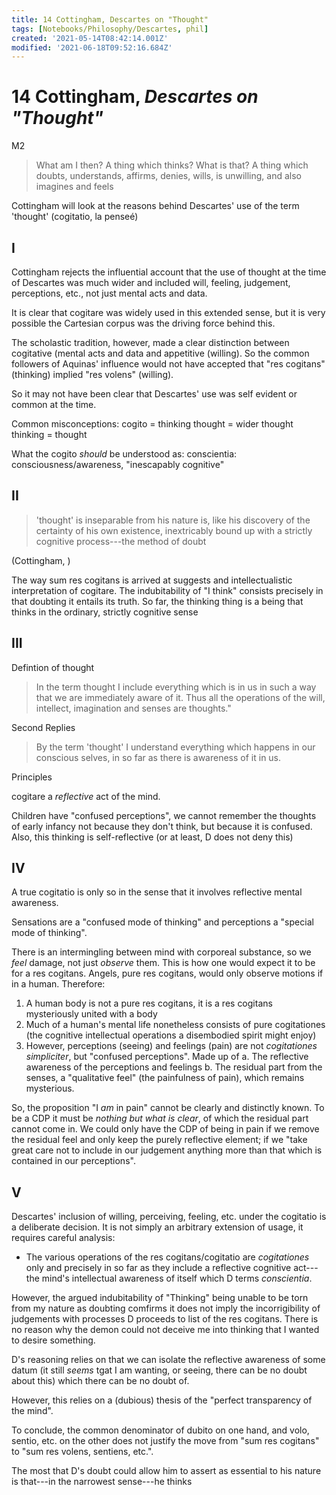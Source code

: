 ```yaml
---
title: 14 Cottingham, Descartes on "Thought"
tags: [Notebooks/Philosophy/Descartes, phil]
created: '2021-05-14T08:42:14.001Z'
modified: '2021-06-18T09:52:16.684Z'
---
```


# 14 Cottingham, *Descartes on "Thought"*
M2
> What am I then? A thing which thinks? What is that? A thing which doubts, understands, affirms, denies, wills, is unwilling, and also imagines and feels

Cottingham will look at the reasons behind Descartes' use of the term 'thought' (cogitatio, la penseé)

## I
Cottingham rejects the influential account that the use of thought at the time of Descartes was much wider and included will, feeling, judgement, perceptions, etc., not just mental acts and data.

It is clear that cogitare was widely used in this extended sense, but it is very possible the Cartesian corpus was the driving force behind this.

The scholastic tradition, however, made a clear distinction between cogitative (mental acts and data and appetitive (willing). So the common followers of Aquinas' influence would not have accepted that "res cogitans" (thinking) implied "res volens" (willing).

So it may not have been clear that Descartes' use was self evident or common at the time.

Common misconceptions:
cogito = thinking
thought = wider thought
thinking = thought

What the cogito *should* be understood as:
conscientia: consciousness/awareness, "inescapably cognitive"


## II

> 'thought' is inseparable from his nature is, like his discovery of the certainty of his own existence, inextricably bound up with a strictly cognitive process---the method of doubt

(Cottingham, )

The way sum res cogitans is arrived at suggests and intellectualistic interpretation of cogitare.
The indubitability of "I think" consists precisely in that doubting it entails its truth. So far, the thinking thing is a being that thinks in the ordinary, strictly cognitive sense

## III
Defintion of thought
> In the term thought I include everything which is in us in such a way that we are immediately aware of it. Thus all the operations of the will, intellect, imagination and senses are thoughts."

Second Replies

>  By the term 'thought' I understand everything which happens in our conscious selves, in so far as there is awareness of it in us.

Principles

cogitare a *reflective* act of the mind.

Children have "confused perceptions", we cannot remember the thoughts of early infancy not because they don't think, but because it is confused. Also, this thinking is self-reflective (or at least, D does not deny this)

## IV
A true cogitatio is only so in the sense that it involves reflective mental awareness.

Sensations are a "confused mode of thinking" and perceptions a "special mode of thinking".

There is an intermingling between mind with corporeal substance, so we *feel* damage, not just *observe* them.
This is how one would expect it to be for a res cogitans. Angels, pure res cogitans, would only observe motions if in a human.
Therefore:
1. A human body is not a pure res cogitans, it is a res cogitans mysteriously united with a body
2. Much of a human's mental life nonetheless consists of pure cogitationes (the cognitive intellectual operations a disembodied spirit might enjoy)
3. However, perceptions (seeing) and feelings (pain) are not *cogitationes simpliciter*, but "confused perceptions". Made up of
  a. The reflective awareness of the perceptions and feelings
  b. The residual part from the senses, a "qualitative feel" (the painfulness of pain), which remains mysterious.

So, the proposition "I *am* in pain" cannot be clearly and distinctly known. To be a CDP it must be *nothing but what is clear*, of which the residual part cannot come in.
We could only have the CDP of being in pain if we remove the residual feel and only keep the purely reflective element; if we "take great care not to include in our judgement anything more than that which is contained in our perceptions".

## V
Descartes' inclusion of willing, perceiving, feeling, etc. under the cogitatio is a deliberate decision.
It is not simply an arbitrary extension of usage, it requires careful analysis:
- The various operations of the res cogitans/cogitatio are *cogitationes* only and precisely in so far as they include a reflective cognitive act---the mind's intellectual awareness of itself which D terms *conscientia*.

However, the argued indubitability of "Thinking" being unable to be torn from my nature as doubting comfirms it does not imply the incorrigibility of judgements with processes D proceeds to list of the res cogitans. There is no reason why the demon could not deceive me into thinking that I wanted to desire something.

D's reasoning relies on that we can isolate the reflective awareness of some datum (it still *seems* tgat I am wanting, or seeing, there can be no doubt about this) which there can be no doubt of.

However, this relies on a (dubious) thesis of the "perfect transparency of the mind".

To conclude, the common denominator of dubito on one hand, and volo, sentio, etc. on the other does not justify the move from "sum res cogitans" to "sum res volens, sentiens, etc.". 

The most that D's doubt could allow him to assert as essential to his nature is that---in the narrowest sense---he thinks
